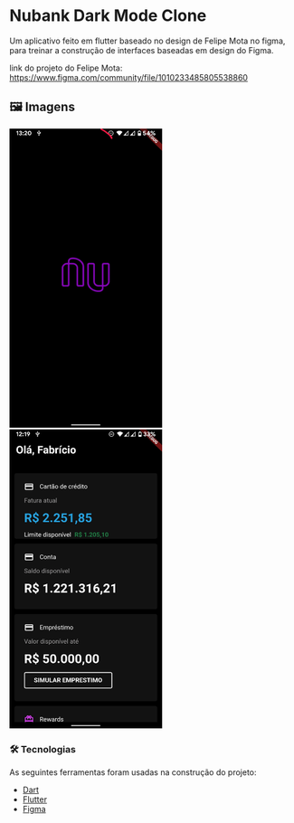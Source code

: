# Nubank Dark Mode Clone

Um aplicativo feito em flutter baseado no design de Felipe Mota no figma, para treinar a construção
de interfaces baseadas em design do Figma.

link do projeto do Felipe Mota: https://www.figma.com/community/file/1010233485805538860


## 🖼️ Imagens

 <div>
    <img alt="print1" title="#Print 1" src="./image/print1.jpg" width="270" height="529,5"/>
    <img alt="print2" title="#Print 2" src="./image/print2.jpg" width="270" height="529,5"/>
 </div>


### 🛠 Tecnologias

As seguintes ferramentas foram usadas na construção do projeto:

- [Dart](https://dart.dev/)
- [Flutter](https://flutter.dev/)
- [Figma](https://www.figma.com/community/)
